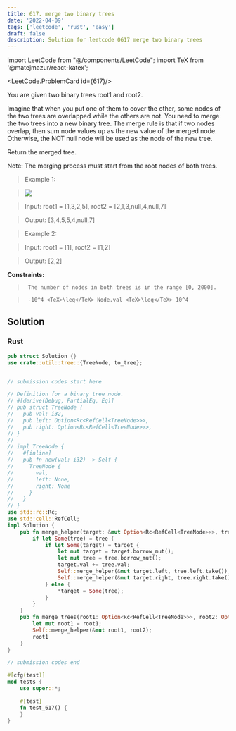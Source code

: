 ```yaml
---
title: 617. merge two binary trees
date: '2022-04-09'
tags: ['leetcode', 'rust', 'easy']
draft: false
description: Solution for leetcode 0617 merge two binary trees
---
```

import LeetCode from "@/components/LeetCode";
import TeX from '@matejmazur/react-katex';

<LeetCode.ProblemCard id={617}/>
 

  You are given two binary trees root1 and root2.

  Imagine that when you put one of them to cover the other, some nodes of the two trees are overlapped while the others are not. You need to merge the two trees into a new binary tree. The merge rule is that if two nodes overlap, then sum node values up as the new value of the merged node. Otherwise, the NOT null node will be used as the node of the new tree.

  Return the merged tree.

  Note: The merging process must start from the root nodes of both trees.

   

 >   Example 1:

 >   ![](https://assets.leetcode.com/uploads/2021/02/05/merge.jpg)

 >   Input: root1 <TeX>=</TeX> [1,3,2,5], root2 <TeX>=</TeX> [2,1,3,null,4,null,7]

 >   Output: [3,4,5,5,4,null,7]

  

 >   Example 2:

  

 >   Input: root1 <TeX>=</TeX> [1], root2 <TeX>=</TeX> [1,2]

 >   Output: [2,2]

  

   

  **Constraints:**

  

 >   	The number of nodes in both trees is in the range [0, 2000].

 >   	-10^4 <TeX>\leq</TeX> Node.val <TeX>\leq</TeX> 10^4


## Solution
### Rust
```rust
pub struct Solution {}
use crate::util::tree::{TreeNode, to_tree};


// submission codes start here

// Definition for a binary tree node.
// #[derive(Debug, PartialEq, Eq)]
// pub struct TreeNode {
//   pub val: i32,
//   pub left: Option<Rc<RefCell<TreeNode>>>,
//   pub right: Option<Rc<RefCell<TreeNode>>>,
// }
// 
// impl TreeNode {
//   #[inline]
//   pub fn new(val: i32) -> Self {
//     TreeNode {
//       val,
//       left: None,
//       right: None
//     }
//   }
// }
use std::rc::Rc;
use std::cell::RefCell;
impl Solution {
    pub fn merge_helper(target: &mut Option<Rc<RefCell<TreeNode>>>, tree: Option<Rc<RefCell<TreeNode>>>) {
        if let Some(tree) = tree {
            if let Some(target) = target {
                let mut target = target.borrow_mut();
                let mut tree = tree.borrow_mut();
                target.val += tree.val;
                Self::merge_helper(&mut target.left, tree.left.take());
                Self::merge_helper(&mut target.right, tree.right.take());
            } else {
                *target = Some(tree);
            }
        }
    }
    pub fn merge_trees(root1: Option<Rc<RefCell<TreeNode>>>, root2: Option<Rc<RefCell<TreeNode>>>) -> Option<Rc<RefCell<TreeNode>>> {
        let mut root1 = root1;
        Self::merge_helper(&mut root1, root2);
        root1
    }
}

// submission codes end

#[cfg(test)]
mod tests {
    use super::*;

    #[test]
    fn test_617() {
    }
}

```
